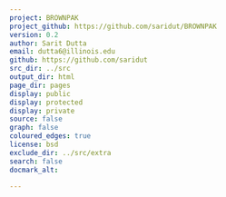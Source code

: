 ```yaml
---
project: BROWNPAK
project_github: https://github.com/saridut/BROWNPAK
version: 0.2
author: Sarit Dutta
email: dutta6@illinois.edu
github: https://github.com/saridut
src_dir: ../src
output_dir: html
page_dir: pages
display: public
display: protected
display: private
source: false
graph: false
coloured_edges: true
license: bsd
exclude_dir: ../src/extra
search: false
docmark_alt:

---
```

